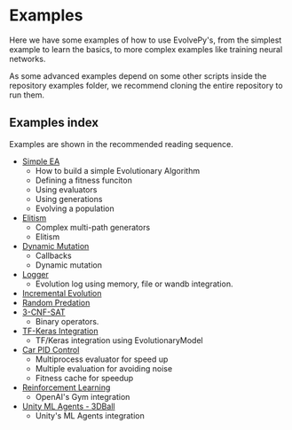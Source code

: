 # Examples

Here we have some examples of how to use EvolvePy's, from the simplest example to learn the basics, to more complex examples like training neural networks.

As some advanced examples depend on some other scripts inside the repository examples folder, we recommend cloning the entire repository to run them.

## Examples index

Examples are shown in the recommended reading sequence.

- [Simple EA](/examples/Simple%20EA.ipynb)
  - How to build a simple Evolutionary Algorithm
  - Defining a fitness funciton
  - Using evaluators
  - Using generations
  - Evolving a population
- [Elitism](/examples/Elitism.ipynb)
  - Complex multi-path generators
  - Elitism
- [Dynamic Mutation](/examples/Dynamic%20Mutation.ipynb)
  - Callbacks
  - Dynamic mutation
- [Logger](/examples/Logger.ipynb)
  - Evolution log using memory, file or wandb integration.
- [Incremental Evolution](/examples/Incremental%20Evolution.ipynb)
- [Random Predation](/examples/Random%20Predation.ipynb)
- [3-CNF-SAT](/examples/3-CNF-SAT.ipynb) 
  - Binary operators.
- [TF-Keras Integration](/examples/TF-Keras%20Integration.ipynb)
  - TF/Keras integration using EvolutionaryModel
- [Car PID Control](/examples/Car%20PID%20Control.ipynb)
  - Multiprocess evaluator for speed up
  - Multiple evaluation for avoiding noise
  - Fitness cache for speedup
- [Reinforcement Learning](/examples/Reinforcement%20Learning.ipynb)
  - OpenAI's Gym integration 
- [Unity ML Agents - 3DBall](/examples/Unity%20ML%20Agents%20-%203DBall.ipynb)
  - Unity's ML Agents integration